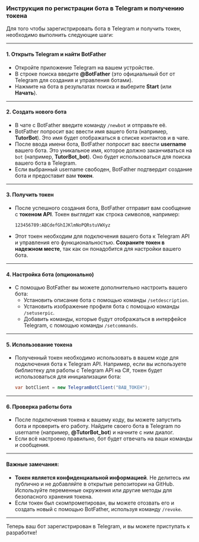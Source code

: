 ### Инструкция по регистрации бота в Telegram и получению токена

Для того чтобы зарегистрировать бота в Telegram и получить токен, необходимо выполнить следующие шаги:

---

#### 1. **Открыть Telegram и найти BotFather**
   - Откройте приложение Telegram на вашем устройстве.
   - В строке поиска введите **@BotFather** (это официальный бот от Telegram для создания и управления ботами).
   - Нажмите на бота в результатах поиска и выберите **Start** (или **Начать**).

---

#### 2. **Создать нового бота**
   - В чате с BotFather введите команду `/newbot` и отправьте её.
   - BotFather попросит вас ввести имя вашего бота (например, **TutorBot**). Это имя будет отображаться в списке контактов и в чате.
   - После ввода имени бота, BotFather попросит вас ввести **username** вашего бота. Это уникальное имя, которое должно заканчиваться на `bot` (например, **TutorBot_bot**). Оно будет использоваться для поиска вашего бота в Telegram.
   - Если выбранный username свободен, BotFather подтвердит создание бота и предоставит вам **токен**.

---

#### 3. **Получить токен**
   - После успешного создания бота, BotFather отправит вам сообщение с **токеном API**. Токен выглядит как строка символов, например:
     ```
     123456789:ABCdefGhIJKlmNoPQRstuVWXyz
     ```
   - Этот токен необходим для подключения вашего бота к Telegram API и управления его функциональностью. **Сохраните токен в надежном месте**, так как он понадобится для настройки вашего бота.

---

#### 4. **Настройка бота (опционально)**
   - С помощью BotFather вы можете дополнительно настроить вашего бота:
     - Установить описание бота с помощью команды `/setdescription`.
     - Установить изображение профиля бота с помощью команды `/setuserpic`.
     - Добавить команды, которые будут отображаться в интерфейсе Telegram, с помощью команды `/setcommands`.

---

#### 5. **Использование токена**
   - Полученный токен необходимо использовать в вашем коде для подключения бота к Telegram API. Например, если вы используете библиотеку для работы с Telegram API на C#, токен будет использоваться для инициализации бота:
     ```csharp
     var botClient = new TelegramBotClient("ВАШ_ТОКЕН");
     ```

---

#### 6. **Проверка работы бота**
   - После подключения токена к вашему коду, вы можете запустить бота и проверить его работу. Найдите своего бота в Telegram по username (например, **@TutorBot_bot**) и начните с ним диалог.
   - Если всё настроено правильно, бот будет отвечать на ваши команды и сообщения.

---

#### Важные замечания:
- **Токен является конфиденциальной информацией**. Не делитесь им публично и не добавляйте в открытые репозитории на GitHub. Используйте переменные окружения или другие методы для безопасного хранения токена.
- Если токен был скомпрометирован, вы можете отозвать его и создать новый с помощью BotFather, используя команду `/revoke`.

---

Теперь ваш бот зарегистрирован в Telegram, и вы можете приступать к разработке!